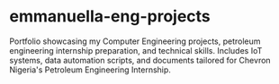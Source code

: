 # emmanuella-eng-projects
Portfolio showcasing my Computer Engineering projects, petroleum engineering internship preparation, and technical skills. Includes IoT systems, data automation scripts, and documents tailored for Chevron Nigeria's Petroleum Engineering Internship.
